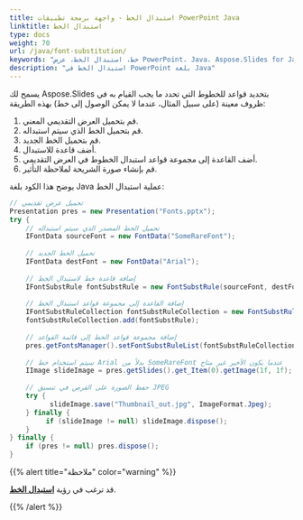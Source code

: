 ```yaml
---
title: استبدال الخط - واجهة برمجة تطبيقات PowerPoint Java
linktitle: استبدال الخط
type: docs
weight: 70
url: /java/font-substitution/
keywords: "خط، استبدال الخط، عرض PowerPoint، Java، Aspose.Slides for Java"
description: "استبدال الخط في PowerPoint بلغة Java"
---
```


يسمح لك Aspose.Slides بتحديد قواعد للخطوط التي تحدد ما يجب القيام به في ظروف معينة (على سبيل المثال، عندما لا يمكن الوصول إلى خط) بهذه الطريقة:

1. قم بتحميل العرض التقديمي المعني.
2. قم بتحميل الخط الذي سيتم استبداله.
3. قم بتحميل الخط الجديد.
4. أضف قاعدة للاستبدال.
5. أضف القاعدة إلى مجموعة قواعد استبدال الخطوط في العرض التقديمي.
6. قم بإنشاء صورة الشريحة لملاحظة التأثير.

يوضح هذا الكود بلغة Java عملية استبدال الخط:

```java
// تحميل عرض تقديمي
Presentation pres = new Presentation("Fonts.pptx");
try {
    // تحميل الخط المصدر الذي سيتم استبداله
    IFontData sourceFont = new FontData("SomeRareFont");
    
    // تحميل الخط الجديد
    IFontData destFont = new FontData("Arial");
    
    // إضافة قاعدة خط لاستبدال الخط
    IFontSubstRule fontSubstRule = new FontSubstRule(sourceFont, destFont, FontSubstCondition.WhenInaccessible);
    
    // إضافة القاعدة إلى مجموعة قواعد استبدال الخط
    IFontSubstRuleCollection fontSubstRuleCollection = new FontSubstRuleCollection();
    fontSubstRuleCollection.add(fontSubstRule);
    
    // إضافة مجموعة قواعد الخط إلى قائمة القواعد
    pres.getFontsManager().setFontSubstRuleList(fontSubstRuleCollection);
    
    // سيتم استخدام خط Arial بدلاً من SomeRareFont عندما يكون الأخير غير متاح
    IImage slideImage = pres.getSlides().get_Item(0).getImage(1f, 1f);
    
    // حفظ الصورة على القرص في تنسيق JPEG
    try {
          slideImage.save("Thumbnail_out.jpg", ImageFormat.Jpeg);
    } finally {
         if (slideImage != null) slideImage.dispose();
    }
} finally {
    if (pres != null) pres.dispose();
}
```

{{%  alert title="ملاحظة"  color="warning"   %}} 

قد ترغب في رؤية [**استبدال الخط**](/slides/java/font-replacement/). 

{{% /alert %}}